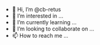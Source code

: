 - 👋 Hi, I’m @cb-retus
- 👀 I’m interested in ...
- 🌱 I’m currently learning ...
- 💞️ I’m looking to collaborate on ...
- 📫 How to reach me ...

<!---
cb-retus/cb-retus is a ✨ special ✨ repository because its `README.md` (this file) appears on your GitHub profile.
You can click the Preview link to take a look at your changes.
--->
